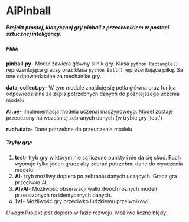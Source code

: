 # AiPinball
##### Projekt prostej, klasycznej gry pinball z przeciwnikiem w postaci sztucznej inteligencji.

##### Pliki:
**pinball.py**- Moduł zawiera główny silnik gry. Klasa ```python Rectangle()``` reprezentująca graczy oraz klasa ```python Ball()``` reprezentująca piłkę. Sa one odpowiedzialne za mechanike gry.

**data_collect.py**- W tym module znajduję się petla główna oraz funkja odpowiedzialna za zapis potrzebnych danych do późniejszego uczenia modelu.

**AI.py**- Implementacja modelu uczenai maszynowego. Model zostaje przeuczony na wcześniej zebranych danych (w trybie gry 'test')

**ruch.data**- Dane potrzebne do przeuczenia modelu

##### Tryby gry:
1. **test**- tryb gry w którym nie są liczone punkty i nie da się skuć. Ruch wyonuje tylko jeden gracz aby zebrać potrzebne dane do wyuczenia modelu.
2. **AI**- tryb możliwy dopiero po zebraniu danych uczących. Gracz gra przeciwko AI.
3. **AIvAI**- Możliwość obserwacji walki dwóch róznych modeli przeuczonych na identycznych danych.
4. **1v1**- Możliwość gry przeciwko ludzkiemu przeiwnikowi.

*Uwaga* Projekt jest dopiero w fazie rozwoju. Możliwe liczne błędy!
